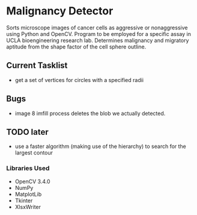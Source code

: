 # Malignancy Detector
Sorts microscope images of cancer cells as aggressive or nonaggressive using Python and OpenCV. Program to be employed for a specific assay in UCLA bioengineering research lab. Determines malignancy and migratory aptitude from the shape factor of the cell sphere outline.

## Current Tasklist
* get a set of vertices for circles with a specified radii

## Bugs
* image 8 imfill process deletes the blob we actually detected.

## TODO later
* use a faster algorithm (making use of the hierarchy) to search for the largest contour


### Libraries Used
* OpenCV 3.4.0
* NumPy
* MatplotLib
* Tkinter
* XlsxWriter
